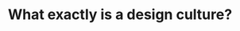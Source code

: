 ---
title: What exactly is a design culture?
external_url: https://www.invisionapp.com/inside-design/what-is-a-design-culture/
categories:
- Design
- Elsewhere
---